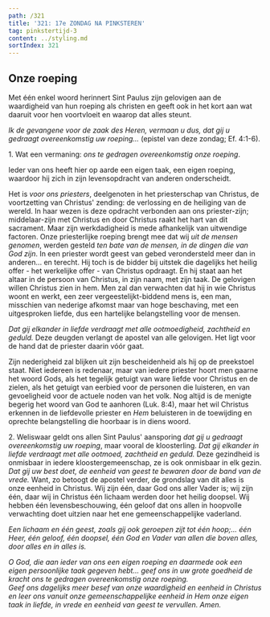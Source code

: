 ```yaml
---
path: /321
title: '321: 17e ZONDAG NA PINKSTEREN'
tag: pinkstertijd-3
content: ../styling.md
sortIndex: 321
---
```


## Onze roeping

Met één enkel woord herinnert Sint Paulus zijn gelovigen aan de waardigheid van hun roeping als christen en geeft ook in het kort aan wat daaruit voor hen voortvloeit en waarop dat alles steunt.

_Ik de gevangene voor de zaak des Heren, vermaan u dus, dat gij u gedraagt overeenkomstig uw roeping..._ (epistel van deze zondag; Ef. 4:1-6).

1\. Wat een vermaning: _ons te gedragen overeenkomstig onze roeping_.

Ieder van ons heeft hier op aarde een eigen taak, een eigen roeping, waardoor hij zich in zijn levensopdracht van anderen onderscheidt.

Het is _voor ons priesters_, deelgenoten in het priesterschap van Christus, de voortzetting van Christus' zending: de verlossing en de heiliging van de wereld. In haar wezen is deze opdracht verbonden aan ons priester-zijn; middelaar-zijn met Christus en door Christus raakt het hart van dit sacrament. Maar zijn werkdadigheid is mede afhankelijk van uitwendige factoren. Onze priesterlijke roeping brengt mee dat wij _uit de mensen genomen_, werden gesteld _ten bate van de mensen, in de dingen die van God zijn_. In een priester wordt geest van gebed verondersteld meer dan in anderen... en terecht. Hij toch is de bidder bij uitstek die dagelijks het heilig offer - het werkelijke offer - van Christus opdraagt. En hij staat aan het altaar in de persoon van Christus, in zijn naam, met zijn taak. De gelovigen willen Christus zien in hem. Men zal dan verwachten dat hij in wie Christus woont en werkt, een zeer vergeestelijkt-biddend mens is, een man, misschien van nederige afkomst maar van hoge beschaving, met een uitgesproken liefde, dus een hartelijke belangstelling voor de mensen.

_Dat gij elkander in liefde verdraagt met alle ootmoedigheid, zachtheid en geduld._ Deze deugden verlangt de apostel van alle gelovigen. Het ligt voor de hand dat de priester daarin vóór gaat.

Zijn nederigheid zal blijken uit zijn bescheidenheid als hij op de preekstoel staat. Niet iedereen is redenaar, maar van iedere priester hoort men gaarne het woord Gods, als het tegelijk getuigt van ware liefde voor Christus en de zielen, als het getuigt van eerbied voor de personen die luisteren, en van gevoeligheid voor de actuele noden van het volk. Nog altijd is de menigte begerig het woord van God te aanhoren (Luk. 8:4), maar het wil Christus erkennen in de liefdevolle priester en _Hem_ beluisteren in de toewijding en oprechte belangstelling die hoorbaar is in diens woord.

2\. Weliswaar geldt ons allen Sint Paulus' aansporing _dat gij u gedraagt overeenkomstig uw roeping_, maar vooral de kloosterling. _Dat gij elkander in liefde verdraagt met alle ootmoed, zachtheid en geduld._ Deze gezindheid is onmisbaar in iedere kloostergemeenschap, ze is ook onmisbaar in elk gezin. _Dat gij uw best doet, de eenheid van geest te bewaren door de band van de vrede._ Want, zo betoogt de apostel verder, de grondslag van dit alles is onze eenheid in Christus. Wij zijn één, daar God ons aller Vader is; wij zijn één, daar wij in Christus één lichaam werden door het heilig doopsel. Wij hebben één levensbeschouwing, één geloof dat ons allen in hoopvolle verwachting doet uitzien naar het ene gemeenschappelijke vaderland.

_Een lichaam en één geest, zoals gij ook geroepen zijt tot één hoop;... één Heer, één geloof, één doopsel, één God en Vader van allen die boven alles, door alles en in alles is._

_O God, die aan ieder van ons een eigen roeping en daarmede ook een eigen persoonlijke taak gegeven hebt... geef ons in uw grote goedheid de kracht ons te gedragen overeenkomstig onze roeping._  
_Geef ons dagelijks meer besef van onze waardigheid en eenheid in Christus en leer ons vanuit onze gemeenschappelijke eenheid in Hem onze eigen taak in liefde, in vrede en eenheid van geest te vervullen. Amen._
